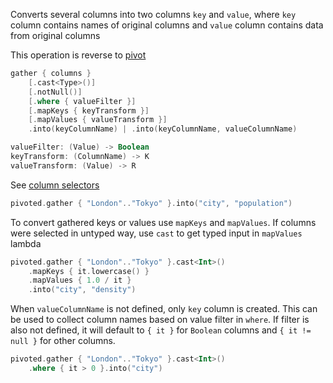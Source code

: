 [//]: # (title: gather)

<!---IMPORT org.jetbrains.kotlinx.dataframe.samples.api.Modify-->

Converts several columns into two columns `key` and `value`, where `key` column contains names of original columns and `value` column contains data from original columns

This operation is reverse to [pivot](pivot.md)

```kotlin
gather { columns }
    [.cast<Type>()]
    [.notNull()]
    [.where { valueFilter }]
    [.mapKeys { keyTransform }]
    [.mapValues { valueTransform }]
    .into(keyColumnName) | .into(keyColumnName, valueColumnName)

valueFilter: (Value) -> Boolean
keyTransform: (ColumnName) -> K
valueTransform: (Value) -> R 
```

See [column selectors](ColumnSelectors.md)

<!---FUN gather-->

```kotlin
pivoted.gather { "London".."Tokyo" }.into("city", "population")
```

<!---END-->

To convert gathered keys or values use `mapKeys` and `mapValues`. If columns were selected in untyped way, use `cast` to get typed input in `mapValues` lambda

<!---FUN gatherWithMapping-->

```kotlin
pivoted.gather { "London".."Tokyo" }.cast<Int>()
    .mapKeys { it.lowercase() }
    .mapValues { 1.0 / it }
    .into("city", "density")
```

<!---END-->

When `valueColumnName` is not defined, only `key` column is created. This can be used to collect column names based on value filter in `where`. If filter is also not defined, it will default to `{ it }` for `Boolean` columns and `{ it != null }` for other columns.

<!---FUN gatherNames-->

```kotlin
pivoted.gather { "London".."Tokyo" }.cast<Int>()
    .where { it > 0 }.into("city")
```

<!---END-->
